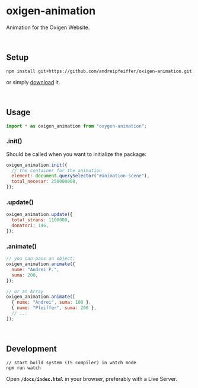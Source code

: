 # oxigen-animation

Animation for the Oxigen Website.

<br />

## Setup

```
npm install git+https://github.com/andreipfeiffer/oxigen-animation.git
```

or simply [download](https://raw.githubusercontent.com/andreipfeiffer/oxigen-animation/main/docs/index.js) it.

<br />

## Usage

```js
import * as oxigen_animation from "oxygen-animation";
```

### .init()

Should be called when you want to initialize the package:

```js
oxigen_animation.init({
  // the container for the animation
  element: document.querySelector("#animation-scene"),
  total_necesar: 250000000,
});
```

### .update()

```js
oxigen_animation.update({
  total_strans: 1100000,
  donatori: 146,
});
```

### .animate()

```js
// you can pass an object:
oxigen_animation.animate({
  nume: "Andrei P.",
  suma: 200,
});

// or an Array
oxigen_animation.animate([
  { nume: "Andrei", suma: 100 },
  { nume: "Pfeiffer", suma: 200 },
  // ...
]);
```

<br />

## Development

```
// start build system (TS compiler) in watch mode
npm run watch
```

Open **`/docs/index.html`** in your browser, preferably with a Live Server.
